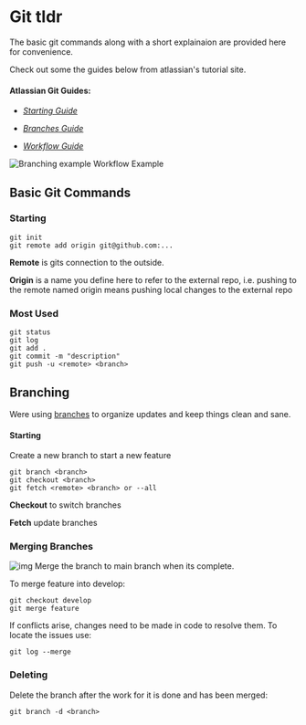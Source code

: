 # Git tldr
The basic git commands along with a short explainaion are provided here for convenience.


Check out some the guides below from atlassian's tutorial site.

#### Atlassian Git Guides:
+ [_Starting Guide_](https://www.atlassian.com/git/tutorials/setting-up-a-repository "Getting Started")

+ [_Branches Guide_](https://www.atlassian.com/git/tutorials/using-branches "Branch Tutorial")

+ [_Workflow Guide_](https://www.atlassian.com/git/tutorials/comparing-workflows/gitflow-workflow)

![Branching example](https://datasift.github.io/gitflow/GitFlowReleaseBranch.png)
Workflow Example


## Basic Git Commands

### Starting
```git
git init
git remote add origin git@github.com:...
```
**Remote** is gits connection to the outside.

**Origin** is a name you define here to refer to the external repo, i.e. pushing to the remote named origin means pushing local changes to the external repo

### Most Used
```git
git status
git log
git add .
git commit -m "description"
git push -u <remote> <branch>
```

## Branching
Were using [branches](https://www.atlassian.com/git/tutorials/using-branches "Branch Tutorial") to organize updates and keep things clean and sane.


#### Starting
Create a new branch to start a new feature
```git
git branch <branch>
git checkout <branch>
git fetch <remote> <branch> or --all
```
**Checkout** to switch branches

**Fetch** update branches

### Merging Branches
![img](https://www.atlassian.com/dam/jcr:83323200-3c57-4c29-9b7e-e67e98745427/Branch-1.png)
Merge the branch to main branch when its complete.

To merge feature into develop:

```git
git checkout develop
git merge feature
```

If conflicts arise, changes need to be made in code to resolve them. To locate the issues use:

```git
git log --merge
```

### Deleting
Delete the branch after the work for it is done and has been merged:
```git
git branch -d <branch>
```
